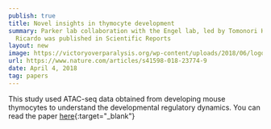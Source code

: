 ```yaml
---
publish: true
title: Novel insights in thymocyte development
summary: Parker lab collaboration with the Engel lab, led by Tomonori Hosoya and 
  Ricardo was published in Scientific Reports
layout: new
image: https://victoryoverparalysis.org/wp-content/uploads/2018/06/logo_nature-scientific-reports-1-300x188.jpg
url: https://www.nature.com/articles/s41598-018-23774-9
date: April 4, 2018
tag: papers
---
```


This study used ATAC-seq data obtained from developing mouse thymocytes to
understand the developmental regulatory dynamics. You can
read the paper [here](https://www.nature.com/articles/s41598-018-23774-9){:target="_blank"}
